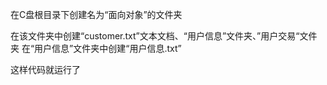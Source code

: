 在C盘根目录下创建名为“面向对象”的文件夹

在该文件夹中创建“customer.txt”文本文档、“用户信息”文件夹、”用户交易“文件夹
在“用户信息”文件夹中创建“用户信息.txt”

这样代码就运行了
